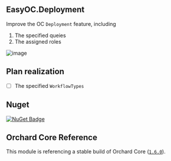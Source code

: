 
## EasyOC.Deployment


Improve the OC `Deployment` feature, including
1. The specified queies
2. The assigned roles


![image](https://user-images.githubusercontent.com/15613121/221372389-d816276c-fcb4-4ea9-bb48-3c88bfc0cf4a.png)


## Plan realization
- [ ] The specified `WorkflowTypes`

## Nuget

[![NuGet Badge](https://buildstats.info/nuget/EasyOC.Deployment?includePreReleases=true)](https://www.nuget.org/packages/EasyOC.Deployment)

## Orchard Core Reference

This module is referencing a stable build of Orchard Core ([`1.6.0`](https://www.nuget.org/packages/OrchardCore.Module.Targets/1.6.0)).


 
